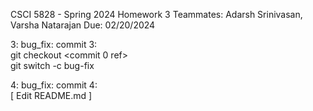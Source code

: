 CSCI 5828 - Spring 2024
Homework 3
Teammates: Adarsh Srinivasan, Varsha Natarajan
Due: 02/20/2024
   
3: bug_fix: commit 3:    
git checkout <commit 0 ref>   
git switch -c bug-fix    

4: bug_fix: commit 4:    
[ Edit README.md ]      
